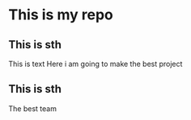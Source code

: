 # This is my repo   
## This is sth 

This is text
Here i am going to make the best project    
## This is sth
The best team
